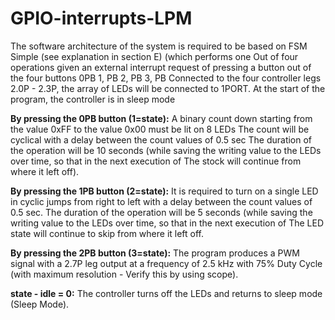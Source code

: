 # GPIO-interrupts-LPM
The software architecture of the system is required to be based on FSM Simple (see explanation in section E) (which performs one
Out of four operations given an external interrupt request of pressing a button out of the four buttons 0PB 1, PB 2, PB 3, PB
Connected to the four controller legs 2.0P - 2.3P, the array of LEDs will be connected to 1PORT.
At the start of the program, the controller is in sleep mode

**By pressing the 0PB button (1=state):**
A binary count down starting from the value 0xFF to the value 0x00 must be lit on 8 LEDs
The count will be cyclical with a delay between the count values of 0.5 sec
The duration of the operation will be 10 seconds (while saving the writing value to the LEDs over time, so that in the next execution of
The stock will continue from where it left off).

**By pressing the 1PB button (2=state):**
It is required to turn on a single LED in cyclic jumps from right to left with a delay between the count values of 0.5 sec.
The duration of the operation will be 5 seconds (while saving the writing value to the LEDs over time, so that in the next execution of
The LED state will continue to skip from where it left off.

**By pressing the 2PB button (3=state):**
The program produces a PWM signal with a 2.7P leg output at a frequency of 2.5 kHz with 75% Duty Cycle (with maximum resolution -
Verify this by using scope).

**state - idle = 0:**
The controller turns off the LEDs and returns to sleep mode (Sleep Mode).
